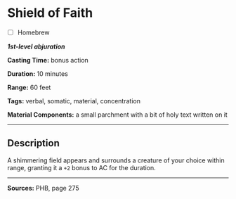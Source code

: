 # Shield of Faith

- [ ] Homebrew

***1st-level abjuration***

**Casting Time:** bonus action

**Duration:** 10 minutes

**Range:** 60 feet

**Tags:** verbal, somatic, material, concentration

**Material Components:** a small parchment with a bit of holy text written on it

---

## Description
A shimmering field appears and surrounds a creature of your choice within range, granting it a `+2` bonus to AC for the duration.

---

**Sources:** PHB, page 275
